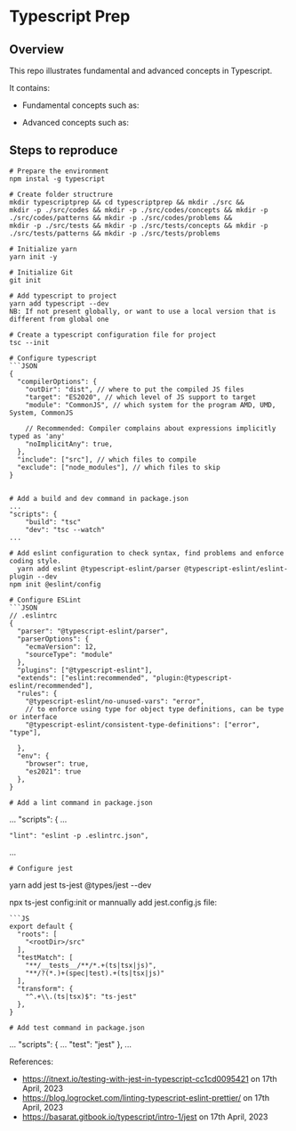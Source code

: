 # Typescript Prep
## Overview
This repo illustrates fundamental and advanced concepts in Typescript.

It contains:

- Fundamental concepts such as:

- Advanced concepts such as:

## Steps to reproduce
```
# Prepare the environment
npm instal -g typescript

# Create folder structrure
mkdir typescriptprep && cd typescriptprep && mkdir ./src &&
mkdir -p ./src/codes && mkdir -p ./src/codes/concepts && mkdir -p ./src/codes/patterns && mkdir -p ./src/codes/problems &&
mkdir -p ./src/tests && mkdir -p ./src/tests/concepts && mkdir -p ./src/tests/patterns && mkdir -p ./src/tests/problems

# Initialize yarn
yarn init -y

# Initialize Git
git init

# Add typescript to project
yarn add typescript --dev 
NB: If not present globally, or want to use a local version that is different from global one

# Create a typescript configuration file for project
tsc --init

# Configure typescript
```JSON
{
  "compilerOptions": {
    "outDir": "dist", // where to put the compiled JS files
    "target": "ES2020", // which level of JS support to target
    "module": "CommonJS", // which system for the program AMD, UMD, System, CommonJS

    // Recommended: Compiler complains about expressions implicitly typed as 'any'
    "noImplicitAny": true, 
  },
  "include": ["src"], // which files to compile
  "exclude": ["node_modules"], // which files to skip
}
```
```

# Add a build and dev command in package.json
...
"scripts": {
    "build": "tsc"
    "dev": "tsc --watch"
...

# Add eslint configuration to check syntax, find problems and enforce coding style.
  yarn add eslint @typescript-eslint/parser @typescript-eslint/eslint-plugin --dev
npm init @eslint/config

# Configure ESLint
```JSON
// .eslintrc
{
  "parser": "@typescript-eslint/parser",
  "parserOptions": {
    "ecmaVersion": 12,
    "sourceType": "module"
  },
  "plugins": ["@typescript-eslint"],
  "extends": ["eslint:recommended", "plugin:@typescript-eslint/recommended"],
  "rules": {
    "@typescript-eslint/no-unused-vars": "error",
    // to enforce using type for object type definitions, can be type or interface 
    "@typescript-eslint/consistent-type-definitions": ["error", "type"], 

  },
  "env": {
    "browser": true,
    "es2021": true
  },
}
```
```
# Add a lint command in package.json
```
...
"scripts": {
    ...

    "lint": "eslint -p .eslintrc.json",
...
```
# Configure jest
```
yarn add jest ts-jest @types/jest --dev

npx ts-jest config:init
or mannually add jest.config.js file:
```
```JS
export default {
  "roots": [
    "<rootDir>/src"
  ],
  "testMatch": [
    "**/__tests__/**/*.+(ts|tsx|js)",
    "**/?(*.)+(spec|test).+(ts|tsx|js)"
  ],
  "transform": {
    "^.+\\.(ts|tsx)$": "ts-jest"
  },
}
```
```
# Add test command in package.json
```
...
"scripts": {
    ...
    "test": "jest"
  },
...


References:
- https://itnext.io/testing-with-jest-in-typescript-cc1cd0095421 on 17th April, 2023
- https://blog.logrocket.com/linting-typescript-eslint-prettier/ on 17th April, 2023
- https://basarat.gitbook.io/typescript/intro-1/jest on 17th April, 2023
```